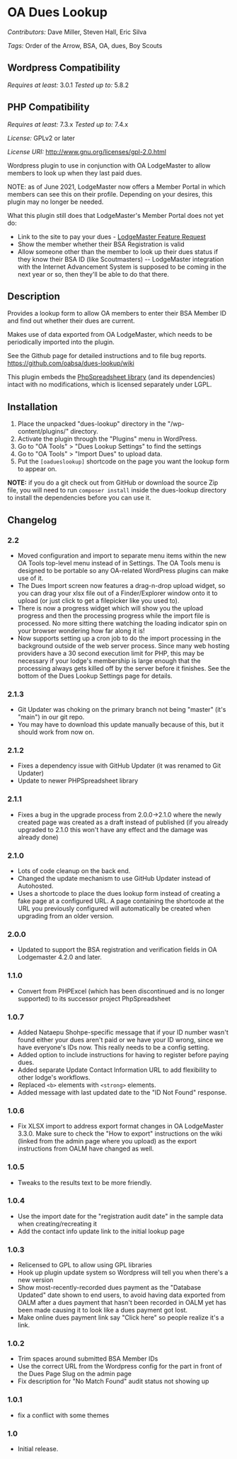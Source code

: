 # OA Dues Lookup

*Contributors:* Dave Miller, Steven Hall, Eric Silva

*Tags:* Order of the Arrow, BSA, OA, dues, Boy Scouts

## Wordpress Compatibility

*Requires at least:* 3.0.1
*Tested up to:* 5.8.2

## PHP Compatibility

*Requires at least:* 7.3.x
*Tested up to:* 7.4.x

*License:* GPLv2 or later

*License URI:* http://www.gnu.org/licenses/gpl-2.0.html

Wordpress plugin to use in conjunction with OA LodgeMaster to allow members to look up when they last paid dues.

NOTE: as of June 2021, LodgeMaster now offers a Member Portal in which members can see this on their profile. Depending on your desires, this plugin may no longer be needed.

What this plugin still does that LodgeMaster's Member Portal does not yet do:
* Link to the site to pay your dues - [LodgeMaster Feature Request](https://oalodgemaster.featureupvote.com/suggestions/187770/add-pay-dues-link-to-existing-council-systems-in-member-portal)
* Show the member whether their BSA Registration is valid
* Allow someone other than the member to look up their dues status if they know their BSA ID (like Scoutmasters) -- LodgeMaster integration with the Internet Advancement System is supposed to be coming in the next year or so, then they'll be able to do that there.

## Description

Provides a lookup form to allow OA members to enter their BSA Member ID and find out whether their dues are current.

Makes use of data exported from OA LodgeMaster, which needs to be periodically imported into the plugin.

See the Github page for detailed instructions and to file bug reports.
https://github.com/oabsa/dues-lookup/wiki

This plugin embeds the [PhpSpreadsheet library](https://github.com/PHPOffice/PhpSpreadsheet) (and its dependencies) intact with no modifications, which is licensed separately under LGPL.

## Installation

1. Place the unpacked "dues-lookup" directory in the "/wp-content/plugins/" directory.
1. Activate the plugin through the "Plugins" menu in WordPress.
1. Go to "OA Tools" > "Dues Lookup Settings" to find the settings
1. Go to "OA Tools" > "Import Dues" to upload data.
1. Put the `[oadueslookup]` shortcode on the page you want the lookup form to appear on.

**NOTE:** if you do a git check out from GitHub or download the source Zip file, you will need to run `composer install` inside the dues-lookup directory to install the dependencies before you can use it.

## Changelog

### 2.2

* Moved configuration and import to separate menu items within the new OA Tools top-level menu instead of in Settings. The OA Tools menu is designed to be portable so any OA-related WordPress plugins can make use of it.
* The Dues Import screen now features a drag-n-drop upload widget, so you can drag your xlsx file out of a Finder/Explorer window onto it to upload (or just click to get a filepicker like you used to).
* There is now a progress widget which will show you the upload progress and then the processing progress while the import file is processed. No more sitting there watching the loading indicator spin on your browser wondering how far along it is!
* Now supports setting up a cron job to do the import processing in the background outside of the web server process. Since many web hosting providers have a 30 second execution limit for PHP, this may be necessary if your lodge's membership is large enough that the processing always gets killed off by the server before it finishes. See the bottom of the Dues Lookup Settings page for details.

### 2.1.3

* Git Updater was choking on the primary branch not being "master" (it's "main") in our git repo.
* You may have to download this update manually because of this, but it should work from now on.

### 2.1.2

* Fixes a dependency issue with GitHub Updater (it was renamed to Git Updater)
* Update to newer PHPSpreadsheet library

### 2.1.1

* Fixes a bug in the upgrade process from 2.0.0->2.1.0 where the newly created page was created as a draft instead of published (if you already upgraded to 2.1.0 this won't have any effect and the damage was already done)

### 2.1.0

* Lots of code cleanup on the back end.
* Changed the update mechanism to use GitHub Updater instead of Autohosted.
* Uses a shortcode to place the dues lookup form instead of creating a fake page at a configured URL. A page containing the shortcode at the URL you previously configured will automatically be created when upgrading from an older version.

### 2.0.0

* Updated to support the BSA registration and verification fields in OA Lodgemaster 4.2.0 and later.

### 1.1.0

* Convert from PHPExcel (which has been discontinued and is no longer
  supported) to its successor project PhpSpreadsheet

### 1.0.7

* Added Nataepu Shohpe-specific message that if your ID number wasn't found
  either your dues aren't paid or we have your ID wrong, since we have
  everyone's IDs now.  This really needs to be a config setting.
* Added option to include instructions for having to register before paying dues.
* Added separate Update Contact Information URL to add flexibility to other lodge's workflows.
* Replaced `<b>` elements with `<strong>` elements.
* Added message with last updated date to the "ID Not Found" response.

### 1.0.6

* Fix XLSX import to address export format changes in OA LodgeMaster 3.3.0.
  Make sure to check the "How to export" instructions on the wiki (linked from
  the admin page where you upload) as the export instructions from OALM have
  changed as well.

### 1.0.5

* Tweaks to the results text to be more friendly.

### 1.0.4

* Use the import date for the "registration audit date" in the sample data when creating/recreating it
* Add the contact info update link to the initial lookup page

### 1.0.3

* Relicensed to GPL to allow using GPL libraries
* Hook up plugin update system so Wordpress will tell you when there's a new version
* Show most-recently-recorded dues payment as the "Database Updated" date shown to end users, to avoid having data exported from OALM after a dues payment that hasn't been recorded in OALM yet has been made causing it to look like a dues payment got lost.
* Make online dues payment link say "Click here" so people realize it's a link.

### 1.0.2

* Trim spaces around submitted BSA Member IDs
* Use the correct URL from the Wordpress config for the part in front of the
  Dues Page Slug on the admin page
* Fix description for "No Match Found" audit status not showing up

### 1.0.1

* fix a conflict with some themes

### 1.0

* Initial release.
